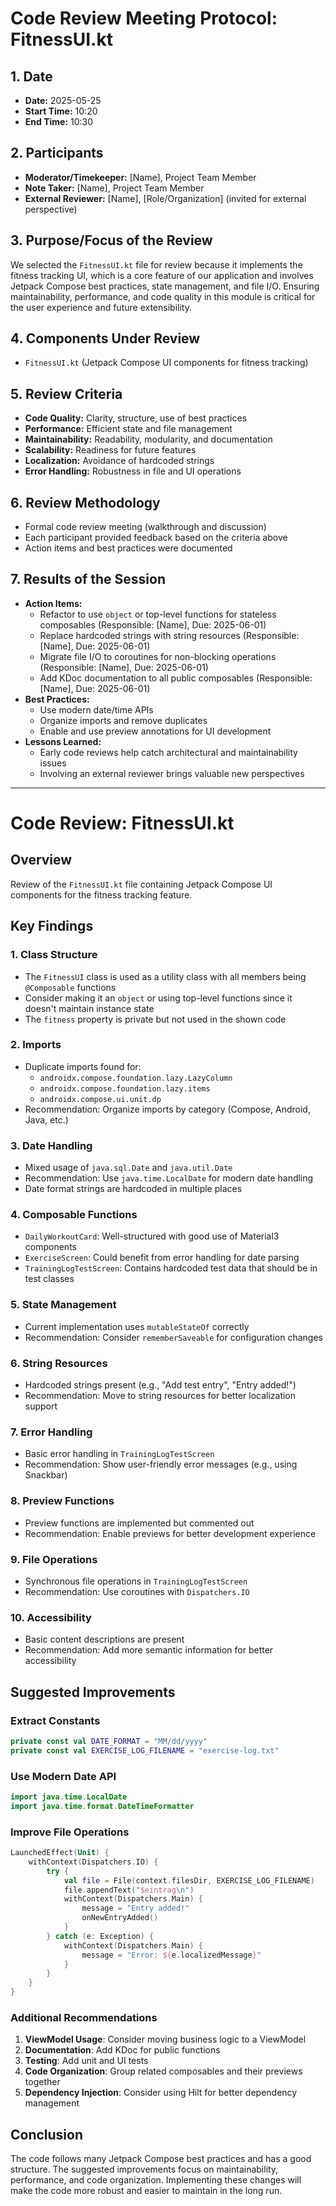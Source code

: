 # Code Review Meeting Protocol: FitnessUI.kt

## 1. Date
- **Date:** 2025-05-25
- **Start Time:** 10:20
- **End Time:** 10:30

## 2. Participants
- **Moderator/Timekeeper:** [Name], Project Team Member
- **Note Taker:** [Name], Project Team Member
- **External Reviewer:** [Name], [Role/Organization] (invited for external perspective)

## 3. Purpose/Focus of the Review
We selected the `FitnessUI.kt` file for review because it implements the fitness tracking UI, which is a core feature of our application and involves Jetpack Compose best practices, state management, and file I/O. Ensuring maintainability, performance, and code quality in this module is critical for the user experience and future extensibility.

## 4. Components Under Review
- `FitnessUI.kt` (Jetpack Compose UI components for fitness tracking)

## 5. Review Criteria
- **Code Quality:** Clarity, structure, use of best practices
- **Performance:** Efficient state and file management
- **Maintainability:** Readability, modularity, and documentation
- **Scalability:** Readiness for future features
- **Localization:** Avoidance of hardcoded strings
- **Error Handling:** Robustness in file and UI operations

## 6. Review Methodology
- Formal code review meeting (walkthrough and discussion)
- Each participant provided feedback based on the criteria above
- Action items and best practices were documented

## 7. Results of the Session
- **Action Items:**
    - Refactor to use `object` or top-level functions for stateless composables (Responsible: [Name], Due: 2025-06-01)
    - Replace hardcoded strings with string resources (Responsible: [Name], Due: 2025-06-01)
    - Migrate file I/O to coroutines for non-blocking operations (Responsible: [Name], Due: 2025-06-01)
    - Add KDoc documentation to all public composables (Responsible: [Name], Due: 2025-06-01)
- **Best Practices:**
    - Use modern date/time APIs
    - Organize imports and remove duplicates
    - Enable and use preview annotations for UI development
- **Lessons Learned:**
    - Early code reviews help catch architectural and maintainability issues
    - Involving an external reviewer brings valuable new perspectives

---

# Code Review: FitnessUI.kt

## Overview
Review of the `FitnessUI.kt` file containing Jetpack Compose UI components for the fitness tracking feature.

## Key Findings

### 1. Class Structure
- The `FitnessUI` class is used as a utility class with all members being `@Composable` functions
- Consider making it an `object` or using top-level functions since it doesn't maintain instance state
- The `fitness` property is private but not used in the shown code

### 2. Imports
- Duplicate imports found for:
  - `androidx.compose.foundation.lazy.LazyColumn`
  - `androidx.compose.foundation.lazy.items`
  - `androidx.compose.ui.unit.dp`
- Recommendation: Organize imports by category (Compose, Android, Java, etc.)

### 3. Date Handling
- Mixed usage of `java.sql.Date` and `java.util.Date`
- Recommendation: Use `java.time.LocalDate` for modern date handling
- Date format strings are hardcoded in multiple places

### 4. Composable Functions
- `DailyWorkoutCard`: Well-structured with good use of Material3 components
- `ExerciseScreen`: Could benefit from error handling for date parsing
- `TrainingLogTestScreen`: Contains hardcoded test data that should be in test classes

### 5. State Management
- Current implementation uses `mutableStateOf` correctly
- Recommendation: Consider `rememberSaveable` for configuration changes

### 6. String Resources
- Hardcoded strings present (e.g., "Add test entry", "Entry added!")
- Recommendation: Move to string resources for better localization support

### 7. Error Handling
- Basic error handling in `TrainingLogTestScreen`
- Recommendation: Show user-friendly error messages (e.g., using Snackbar)

### 8. Preview Functions
- Preview functions are implemented but commented out
- Recommendation: Enable previews for better development experience

### 9. File Operations
- Synchronous file operations in `TrainingLogTestScreen`
- Recommendation: Use coroutines with `Dispatchers.IO`

### 10. Accessibility
- Basic content descriptions are present
- Recommendation: Add more semantic information for better accessibility

## Suggested Improvements

### Extract Constants
```kotlin
private const val DATE_FORMAT = "MM/dd/yyyy"
private const val EXERCISE_LOG_FILENAME = "exercise-log.txt"
```

### Use Modern Date API
```kotlin
import java.time.LocalDate
import java.time.format.DateTimeFormatter
```

### Improve File Operations
```kotlin
LaunchedEffect(Unit) {
    withContext(Dispatchers.IO) {
        try {
            val file = File(context.filesDir, EXERCISE_LOG_FILENAME)
            file.appendText("$eintrag\n")
            withContext(Dispatchers.Main) {
                message = "Entry added!"
                onNewEntryAdded()
            }
        } catch (e: Exception) {
            withContext(Dispatchers.Main) {
                message = "Error: ${e.localizedMessage}"
            }
        }
    }
}
```

### Additional Recommendations
1. **ViewModel Usage**: Consider moving business logic to a ViewModel
2. **Documentation**: Add KDoc for public functions
3. **Testing**: Add unit and UI tests
4. **Code Organization**: Group related composables and their previews together
5. **Dependency Injection**: Consider using Hilt for better dependency management

## Conclusion
The code follows many Jetpack Compose best practices and has a good structure. The suggested improvements focus on maintainability, performance, and code organization. Implementing these changes will make the code more robust and easier to maintain in the long run.
